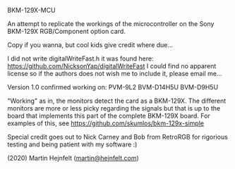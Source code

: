 BKM-129X-MCU

An attempt to replicate the workings of the microcontroller on
the Sony BKM-129X RGB/Component option card.

Copy if you wanna, but cool kids give credit where due...

I did not write digitalWriteFast.h it was found here:
https://github.com/NicksonYap/digitalWriteFast
I could find no apparent license so if the authors does
not wish me to include it, please email me...

Version 1.0 confirmed working on:
PVM-9L2
BVM-D14H5U
BVM-D9H5U

"Working" as in, the monitors detect the card as a BKM-129X.
The different monitors are more or less picky regarding the 
signals but that is up to the board that implements this part
of the complete BKM-129X board. For examples of this, see
https://github.com/skumlos/bkm-129x-simple

Special credit goes out to Nick Carney and Bob from RetroRGB
for rigorious testing and being patient with my software :)

(2020) Martin Hejnfelt (martin@hejnfelt.com)
